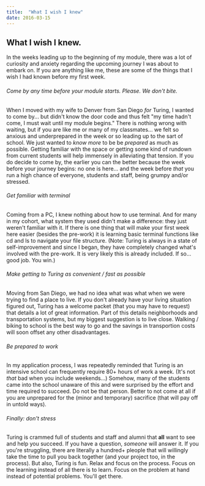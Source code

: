 ```yaml
---
title:  "What I wish I knew"
date: 2016-03-15
---
```


## What I wish I knew.

In the weeks leading up to the beginning of my module, there was a lot of curiosity and anxiety regarding the upcoming journey I was about to embark on. If you are anything like me, these are some of the things that I wish I had known before my first week.

###### Come by any time before your module starts. Please. We don't bite.

When I moved with my wife to Denver from San Diego _for_ Turing, I wanted to come by... but didn't know the door code and thus felt "my time hadn't come, I must wait until my module begins." There is nothing wrong with waiting, but if you are like me or many of my classmates... we felt so anxious and underprepared in the week or so leading up to the sart of school. We just wanted to _know more_ to be be _prepared_ as much as possible. Getting familiar with the space or getting some kind of rundown from current students will help immensely in alleviating that tension. If you do decide to come by, the earlier you can the better because the week before your journey begins: no one is here... and the week before *that* you run a high chance of everyone, students and staff, being grumpy and/or stressed.

###### Get familiar with terminal

Coming from a PC, I knew nothing about how to use terminal. And for many in my cohort, what system they used didn't make a difference: they just weren't familiar with it. If there is one thing that will make your first week here easier (besides the pre-work) it is learning basic terminal functions like cd and ls to navigate your file structure. (Note: Turing is always in a state of self-improvement and since I began, they have completely changed what's involved with the pre-work. It is very likely this is already included. If so... good job. You win.)

###### Make getting to Turing as convenient / fast as possible

Moving from San Diego, we had no idea what was what when we were trying to find a place to live. If you don't already have your living situation figured out, Turing has a welcome packet (that you may have to request) that details a lot of great information. Part of this details neighborhoods and transportation systems, but my biggest suggestion is to live close. Walking / biking to school is the best way to go and the savings in transportion costs will soon offset any other disadvantages.

###### Be prepared to work

In my application process, I was repeatedly reminded that Turing is an intensive school can frequently require 80+ hours of work a week. (It's not _that_ bad when you include weekends...) Somehow, many of the students came into the school unaware of this and were surprised by the effort and time required to succeed. Do not be that person. Better to not come at all if you are unprepared for the (minor and temporary) sacrifice (that will pay off in untold ways).

###### Finally: don't stress

Turing is crammed full of students and staff and alumni that **all** want to see and help you succeed. If you have a question, _someone_ will answer it. If you you're struggling, there are literally a hundred+ pleople that will willingly take the time to pull you back together (and your project too, in the process). But also, Turing is fun. Relax and focus on the process. Focus on the learning instead of all there is to learn. Focus on the problem at hand instead of potential problems. You'll get there.
